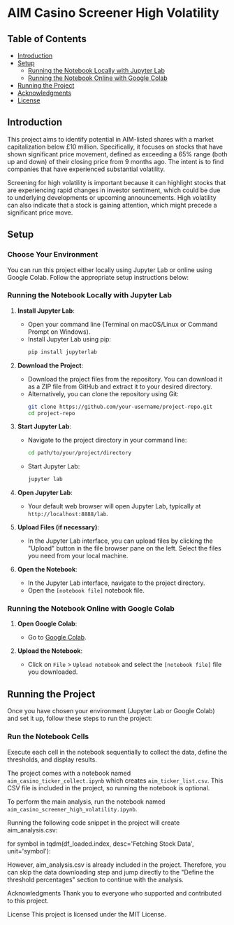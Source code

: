 # AIM Casino Screener High Volatility

## Table of Contents
- [Introduction](#introduction)
- [Setup](#setup)
  - [Running the Notebook Locally with Jupyter Lab](#running-the-notebook-locally-with-jupyter-lab)
  - [Running the Notebook Online with Google Colab](#running-the-notebook-online-with-google-colab)
- [Running the Project](#running-the-project)
- [Acknowledgments](#acknowledgments)
- [License](#license)

## Introduction
This project aims to identify potential in AIM-listed shares with a market capitalization below £10 million. Specifically, it focuses on stocks that have shown significant price movement, defined as exceeding a 65% range (both up and down) of their closing price from 9 months ago. The intent is to find companies that have experienced substantial volatility.

Screening for high volatility is important because it can highlight stocks that are experiencing rapid changes in investor sentiment, which could be due to underlying developments or upcoming announcements. High volatility can also indicate that a stock is gaining attention, which might precede a significant price move.

## Setup

### Choose Your Environment
You can run this project either locally using Jupyter Lab or online using Google Colab. Follow the appropriate setup instructions below:

### Running the Notebook Locally with Jupyter Lab

1. **Install Jupyter Lab**:
   - Open your command line (Terminal on macOS/Linux or Command Prompt on Windows).
   - Install Jupyter Lab using pip:
     ```sh
     pip install jupyterlab
     ```

2. **Download the Project**:
   - Download the project files from the repository. You can download it as a ZIP file from GitHub and extract it to your desired directory.
   - Alternatively, you can clone the repository using Git:
     ```sh
     git clone https://github.com/your-username/project-repo.git
     cd project-repo
     ```

3. **Start Jupyter Lab**:
   - Navigate to the project directory in your command line:
     ```sh
     cd path/to/your/project/directory
     ```
   - Start Jupyter Lab:
     ```sh
     jupyter lab
     ```

4. **Open Jupyter Lab**:
   - Your default web browser will open Jupyter Lab, typically at `http://localhost:8888/lab`.

5. **Upload Files (if necessary)**:
   - In the Jupyter Lab interface, you can upload files by clicking the "Upload" button in the file browser pane on the left. Select the files you need from your local machine.

6. **Open the Notebook**:
   - In the Jupyter Lab interface, navigate to the project directory.
   - Open the `[notebook file]` notebook file.

### Running the Notebook Online with Google Colab

1. **Open Google Colab**:
   - Go to [Google Colab](https://colab.research.google.com/).

2. **Upload the Notebook**:
   - Click on `File` > `Upload notebook` and select the `[notebook file]` file you downloaded.

## Running the Project

Once you have chosen your environment (Jupyter Lab or Google Colab) and set it up, follow these steps to run the project:

### Run the Notebook Cells

Execute each cell in the notebook sequentially to collect the data, define the thresholds, and display results.

The project comes with a notebook named `aim_casino_ticker_collect.ipynb` which creates `aim_ticker_list.csv`. This CSV file is included in the project, so running the notebook is optional.

To perform the main analysis, run the notebook named `aim_casino_screener_high_volatility.ipynb`.

Running the following code snippet in the project will create aim_analysis.csv:

for symbol in tqdm(df_loaded.index, desc='Fetching Stock Data', unit='symbol'):

However, aim_analysis.csv is already included in the project. Therefore, you can skip the data downloading step and jump directly to the "Define the threshold percentages" section to continue with the analysis.

Acknowledgments
Thank you to everyone who supported and contributed to this project.

License
This project is licensed under the MIT License.

